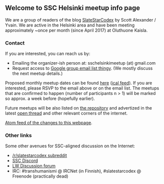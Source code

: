 ## Welcome to SSC Helsinki meetup info page

We are a group of readers of the blog [SlateStarCodex](http://slatestarcodex.com/) by Scott Alexander / Yvain. We are active in the Helsinki area and have been meeting approximately ~once per month (since April 2017) at Oluthuone Kaisla.

### Contact

If you are interested, you can reach us by:

* Emailing the organizer-ish person at: sschelsinkimeetup (at) gmail.com
* Request access to [Google group email list thingy](https://groups.google.com/group/ssc-helsinki-meetup-google-group). (We mostly discuss the next meetup details.)

Proposed monthly meetup dates can be found [here](https://calendar.google.com/calendar/embed?src=sschelsinkimeetup%40gmail.com&ctz=Europe/Helsinki) ([ical feed](https://calendar.google.com/calendar/ical/sschelsinkimeetup%40gmail.com/public/basic.ics)). If you are interested, please RSVP to the email above or on the email list. The meetups that are confirmed to happen (number of participants n > 1) will be marked so approx. a week before (hopefully earlier).

Future meetups will be also listed on [the repository](https://ssc-meetups-community.github.io/meetups/) and advertized in the latest [open thread](http://slatestarcodex.com/tag/open/?latest) and other relevant corners of the internet.

[Atom feed of the changes to this webpage](https://github.com/ssc-fans-hki/ssc-hki-meetup/commits/master.atom).

### Other links

Some other avenues for SSC-aligned discussion on the Internet:

* [/r/slatestarcodex subreddit](https://www.reddit.com/r/slatestarcodex/)
* [SSC Discord](https://discordapp.com/invite/gpaTCxh)
* [LW Discussion forum](http://lesswrong.com/r/discussion/new/)
* IRC: #transhumanismi @ IRCNet (in Finnish), #slatestarcodex @ Freenode (practically dead)
